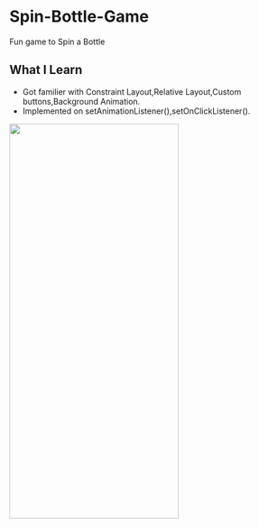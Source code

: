 # Spin-Bottle-Game
Fun game to Spin a Bottle
## What I Learn
- Got familier with Constraint Layout,Relative Layout,Custom buttons,Background Animation.
- Implemented on setAnimationListener(),setOnClickListener().
<image src="screenshot/Screenshot.png"  width=300 height=700>
